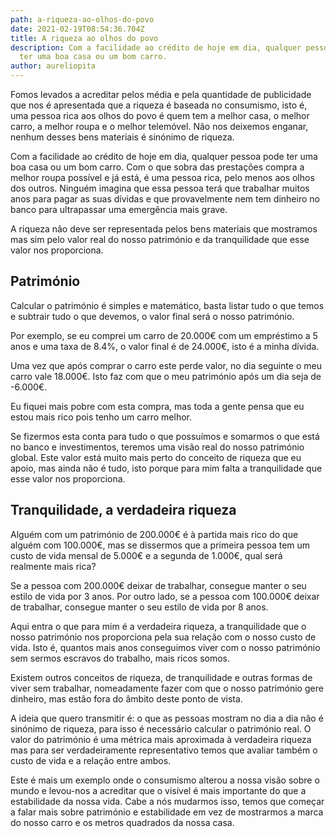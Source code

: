 ```yaml
---
path: a-riqueza-ao-olhos-do-povo
date: 2021-02-19T08:54:36.704Z
title: A riqueza ao olhos do povo
description: Com a facilidade ao crédito de hoje em dia, qualquer pessoa pode
  ter uma boa casa ou um bom carro.
author: aureliopita
---
```


Fomos levados a acreditar pelos média e pela quantidade de publicidade que nos é apresentada que a riqueza é baseada no consumismo, isto é, uma pessoa rica aos olhos do povo é quem tem a melhor casa, o melhor carro, a melhor roupa e o melhor telemóvel. Não nos deixemos enganar, nenhum desses bens materiais é sinónimo de riqueza.

Com a facilidade ao crédito de hoje em dia, qualquer pessoa pode ter uma boa casa ou um bom carro. Com o que sobra das prestações compra a melhor roupa possível e já está, é uma pessoa rica, pelo menos aos olhos dos outros. Ninguém imagina que essa pessoa terá que trabalhar muitos anos para pagar as suas dívidas e que provavelmente nem tem dinheiro no banco para ultrapassar uma emergência mais grave.

A riqueza não deve ser representada pelos bens materiais que mostramos mas sim pelo valor real do nosso património e da tranquilidade que esse valor nos proporciona.

## Património

Calcular o património é simples e matemático, basta listar tudo o que temos e subtrair tudo o que devemos, o valor final será o nosso património.

Por exemplo, se eu comprei um carro de 20.000€ com um empréstimo a 5 anos e uma taxa de 8.4%, o valor final é de 24.000€, isto é a minha dívida.

Uma vez que após comprar o carro este perde valor, no dia seguinte o meu carro vale 18.000€. Isto faz com que o meu património após um dia seja de -6.000€.

Eu fiquei mais pobre com esta compra, mas toda a gente pensa que eu estou mais rico pois tenho um carro melhor.

Se fizermos esta conta para tudo o que possuímos e somarmos o que está no banco e investimentos, teremos uma visão real do nosso património global. Este valor está muito mais perto do conceito de riqueza que eu apoio, mas ainda não é tudo, isto porque para mim falta a tranquilidade que esse valor nos proporciona.

## Tranquilidade, a verdadeira riqueza

Alguém com um património de 200.000€ é à partida mais rico do que alguém com 100.000€, mas se dissermos que a primeira pessoa tem um custo de vida mensal de 5.000€ e a segunda de 1.000€, qual será realmente mais rica?

Se a pessoa com 200.000€ deixar de trabalhar, consegue manter o seu estilo de vida por 3 anos. Por outro lado, se a pessoa com 100.000€ deixar de trabalhar, consegue manter o seu estilo de vida por 8 anos.

Aqui entra o que para mim é a verdadeira riqueza, a tranquilidade que o nosso património nos proporciona pela sua relação com o nosso custo de vida. Isto é, quantos mais anos conseguimos viver com o nosso património sem sermos escravos do trabalho, mais ricos somos.

Existem outros conceitos de riqueza, de tranquilidade e outras formas de viver sem trabalhar, nomeadamente fazer com que o nosso património gere dinheiro, mas estão fora do âmbito deste ponto de vista.

A ideia que quero transmitir é: o que as pessoas mostram no dia a dia não é sinónimo de riqueza, para isso é necessário calcular o património real. O valor do património é uma métrica mais aproximada à verdadeira riqueza mas para ser verdadeiramente representativo temos que avaliar também o custo de vida e a relação entre ambos.

Este é mais um exemplo onde o consumismo alterou a nossa visão sobre o mundo e levou-nos a acreditar que o visível é mais importante do que a estabilidade da nossa vida. Cabe a nós mudarmos isso, temos que começar a falar mais sobre património e estabilidade em vez de mostrarmos a marca do nosso carro e os metros quadrados da nossa casa.
